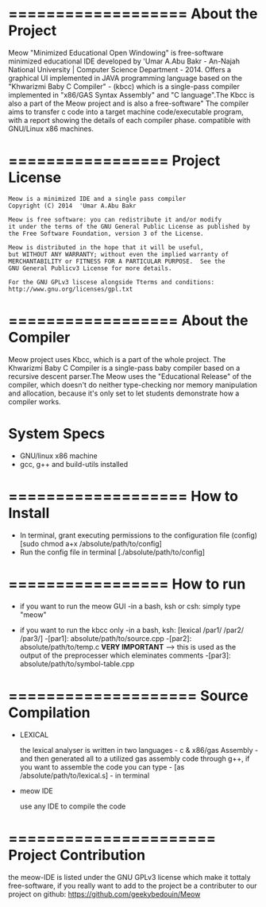 ===================
 About the Project
===================

 Meow "Minimized Educational Open Windowing" is free-software minimized educational IDE developed by 'Umar A.Abu Bakr - An-Najah National University | Computer Science Department - 2014. Offers a graphical UI implemented in JAVA programming language based on the "Khwarizmi Baby C Compiler" - (kbcc) which is a single-pass compiler implemented in "x86/GAS Syntax Assembly" and "C language".The Kbcc is also a part of the Meow project and is also a free-software" The compiler aims to transfer c code into a target machine code/executable program, with a report showing the details of each compiler phase. compatible with GNU/Linux x86 machines.

=================
 Project License
=================

    Meow is a minimized IDE and a single pass compiler
    Copyright (C) 2014  'Umar A.Abu Bakr

    Meow is free software: you can redistribute it and/or modify
    it under the terms of the GNU General Public License as published by
    the Free Software Foundation, version 3 of the License.

    Meow is distributed in the hope that it will be useful,
    but WITHOUT ANY WARRANTY; without even the implied warranty of
    MERCHANTABILITY or FITNESS FOR A PARTICULAR PURPOSE.  See the
    GNU General Publicv3 License for more details.
    
    For the GNU GPLv3 liscese alongside Tterms and conditions:
    http://www.gnu.org/licenses/gpl.txt

==================
About the Compiler
==================

Meow project uses Kbcc, which is a part of the whole project. The Khwarizmi Baby C Compiler is a single-pass baby compiler based on a recursive descent parser.The Meow uses the "Educational Release" of the compiler, which doesn't do neither type-checking nor memory manipulation and allocation, because it's only set to let students demonstrate how a compiler works.


  System Specs
=================
* GNU/linux x86 machine
* gcc, g++ and build-utils installed

===================
  How to Install 
===================
* In terminal, grant executing permissions to the configuration file (config) [sudo chmod a+x /absolute/path/to/config]
* Run the config file in terminal [./absolute/path/to/config] 

=================
   How to run 
=================
* if you want to run the meow GUI
  -in a bash, ksh or csh: simply type "meow"

* if you want to run the kbcc only
  -in a bash, ksh: [lexical /par1/ /par2/ /par3/]
      -[par1]: absolute/path/to/source.cpp
      -[par2]: absolute/path/to/temp.c **VERY IMPORTANT** --> this is used as the output of the preprocesser which eleminates comments
      -[par3]: absolute/path/to/symbol-table.cpp

====================
 Source Compilation
====================

* LEXICAL

  the lexical analyser is written in two languages - c & x86/gas Assembly - and then generated all to a utilized gas assembly code through g++, if you want to assemble the code you can type -  [as /absolute/path/to/lexical.s] - in  terminal

* meow IDE

  use any IDE to compile the code

======================
 Project Contribution
======================


 the meow-IDE is listed under the GNU GPLv3 license which make it tottaly free-software, if you really want to add to the project be a contributer to our project on github: https://github.com/geekybedouin/Meow

